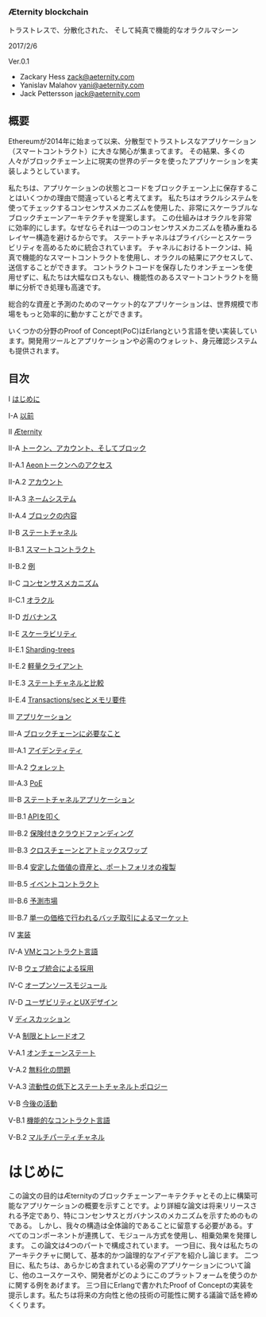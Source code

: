 ### Æternity blockchain
トラストレスで、分散化された、 そして純真で機能的なオラクルマシーン

2017/2/6

Ver.0.1

- Zackary Hess
zack@aeternity.com
- Yanislav Malahov
yani@aeternity.com
- Jack Pettersson
jack@aeternity.com

## 概要
Ethereumが2014年に始まって以来、分散型でトラストレスなアプリケーション（スマートコントラクト）に大きな関心が集まってます。
その結果、多くの人々がブロックチェーン上に現実の世界のデータを使ったアプリケーションを実装しようとしています。

私たちは、アプリケーションの状態とコードをブロックチェーン上に保存することはいくつかの理由で間違っていると考えてます。
私たちはオラクルシステムを使ってチェックするコンセンサスメカニズムを使用した、非常にスケーラブルなブロックチェーンアーキテクチャを提案します。
この仕組みはオラクルを非常に効率的にします。なぜならそれは一つのコンセンサスメカニズムを積み重ねるレイヤー構造を避けるからです。
ステートチャネルはプライバシーとスケーラビリティを高めるために統合されています。 チャネルにおけるトークンは、純真で機能的なスマートコントラクトを使用し、オラクルの結果にアクセスして、送信することができます。
コントラクトコードを保存したりオンチェーンを使用せずに、私たちは大幅なロスもない、機能性のあるスマートコントラクトを簡単に分析でき処理も高速です。

総合的な資産と予測のためのマーケット的なアプリケーションは、世界規模で市場をもっと効率的に動かすことができます。

いくつかの分野のProof of Concept(PoC)はErlangという言語を使い実装しています。開発用ツールとアプリケーションや必需のウォレット、身元確認システムも提供されます。


## 目次
I [はじめに](#はじめに) 

I-A [以前](#以前)

II [Æternity](#Æternity) 

II-A [トークン、アカウント、そしてブロック](#トークン、アカウント、そしてブロック)

II-A.1 [Aeonトークンへのアクセス](#Aeonトークンへのアクセス) 

II-A.2 [アカウント](#アカウント)

II-A.3 [ネームシステム](#ネームシステム)

II-A.4 [ブロックの内容](#ブロックの内容)

II-B [ステートチャネル](#ステートチャネル)

II-B.1 [スマートコントラクト](#スマートコントラクト)

II-B.2 [例](#例)

II-C [コンセンサスメカニズム](#コンセンサスメカニズム)

II-C.1 [オラクル](#オラクル)

II-D [ガバナンス](#ガバナンス)

II-E [スケーラビリティ](#スケーラビリティ)  

II-E.1 [Sharding-trees](#sharding-trees)

II-E.2 [軽量クライアント](#軽量クライアント)

II-E.3 [ステートチャネルと比較](#ステートチャネルと比較)

II-E.4 [Transactions/secとメモリ要件](#Transactions/secとメモリ要件) 

III [アプリケーション](#アプリケーション)

III-A [ブロックチェーンに必要なこと](#ブロックチェーンに必要なこと)

III-A.1 [アイデンティティ](#アイデンティティ)

III-A.2 [ウォレット](#ウォレット)

III-A.3 [PoE](#PoE)

III-B [ステートチャネルアプリケーション](#ステートチャネルアプリケーション)

III-B.1 [APIを叩く](#APIを叩く)

III-B.2 [保険付きクラウドファンディング](#保険付きクラウドファンディング)

III-B.3 [クロスチェーンとアトミックスワップ](#クロスチェーンとアトミックスワップ)
 
III-B.4 [安定した価値の資産と、ポートフォリオの複製](#安定した価値の資産と、ポートフォリオの複製)

III-B.5 [イベントコントラクト](#イベントコントラクト) 

III-B.6 [予測市場](#予測市場)

III-B.7 [単一の価格で行われるバッチ取引によるマーケット](#単一の価格で行われるバッチ取引によるマーケット) 
 
IV [実装](#実装) 

IV-A [VMとコントラクト言語](#VMとコントラクト言語)

IV-B [ウェブ統合による採用](#ウェブ統合による採用) 

IV-C [オープンソースモジュール](#オープンソースモジュール) 

IV-D [ユーザビリティとUXデザイン](#ユーザビリティとUXデザイン)

V [ディスカッション](#ディスカッション)
  
V-A [制限とトレードオフ](#制限とトレードオフ)

V-A.1 [オンチェーンステート](#オンチェーンステート)

V-A.2 [無料化の問題](#無料化の問題)

V-A.3 [流動性の低下とステートチャネルトポロジー](#流動性の低下とステートチャネルトポロジー)

V-B [今後の活動](#今後の活動)
 
V-B.1 [機能的なコントラクト言語](#機能的なコントラクト言語)

V-B.2 [マルチパーティチャネル](#マルチパーティチャネル)  

# はじめに

この論文の目的はÆternityのブロックチェーンアーキテクチャとその上に構築可能なアプリケーションの概要を示すことです。より詳細な論文は将来リリースされる予定であり、特にコンセンサスとガバナンスのメカニズムを示すためのものである。
しかし、我々の構造は全体論的であることに留意する必要がある。すべてのコンポーネントが連携して、モジュール方式を使用し、相乗効果を発揮します。
この論文は4つのパートで構成されています。
一つ目に、我々は私たちのアーキテクチャに関して、基本的かつ論理的なアイデアを紹介し論じます。
二つ目に、私たちは、あらかじめ含まれている必需のアプリケーションについて論じ、他のユースケースや、開発者がどのようにこのプラットフォームを使うのかに関する例をあげます。
三つ目にErlangで書かれたProof of Conceptの実装を提示します。私たちは将来の方向性と他の技術の可能性に関する議論で話を締めくくります。
